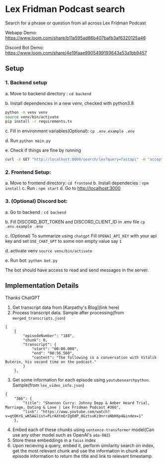 # Lex Fridman Podcast search

Search for a phrase or question from all across Lex Fridman Podcast

Webapp Demo: https://www.loom.com/share/b11a595ad66b407bafb3af6320125a46

Discord Bot Demo: https://www.loom.com/share/4e19faae9905499193643a53a1bb9457

## Setup
### 1. Backend setup
a.  Move to backend directory : `cd backend`

b.  Install dependencies in a new venv, checked with python3.8

```bash
python -m venv venv
source venv/bin/activate
pip install -r requirements.tx
```

c. Fill in environment variables(Optional): `cp .env.example .env`

d. Run `python main.py`

e. Check if things are fine by running
```bash
curl -X GET "http://localhost:8000/search/lex?query=fastapi" -H "accept: application/json"
```

### 2. Frontend Setup:
a. Move to frontend directory: `cd frontend`
b. Install dependecies : `npm install`
c. Run : `npm start`
d. Go to [http://localhost:3000](http://localhost:3000)

### 3. (Optional) Discord bot:
a. Go to backend : `cd backend`

b. Fill DISCORD_BOT_TOKEN and DISCORD_CLIENT_ID in .env file `cp .env.example .env`

c. (Optional) To summarize using `chatgpt` Fill `OPENAI_API_KEY` with your api key and set `USE_CHAT_GPT` to some non empty value say `1`

d. activate venv `source venv/bin/activate`

e. Run bot:  `python bot.py`

The bot should have access to read and send messages in the server.


## Implementation Details
Thanks ChatGPT
1. Get transcript data from [Karpathy's Blog](link here)
2. Process transcript data. Sample after processing(from `merged_transcripts.json`)

```
[
    {
        "episodeNumber": "188",
        "chunk": 0,
        "transcript": {
            "start": "00:00.000",
            "end": "00:56.560",
            "content": "The following is a conversation with Vitalik Buterin, his second time on the podcast."
        }
    },

```
3. Get some information for each episode using `youtubesearchpython`. Sample(from `lex_video_info.json`)
```
{
    "366": {
        "title": "Shannon Curry: Johnny Depp & Amber Heard Trial, Marriage, Dating & Love | Lex Fridman Podcast #366",
        "link": "https://www.youtube.com/watch?v=qtOKrG_wK5A&list=PLrAXtmErZgOdP_8GztsuKi9nrraNbKKp4&index=1"
    },
```
4. Embed each of these chunks using `sentence-transformer` model(Can use any other model such as OpenAI's `ada-002`)
5. Store these embeddings in a `faiss` index
6. Upon recieving a query, embed it, perform similarity search on index, get the most relevant chunk and use the information in chunk and episode information to return the title and link to relevant timestamp.
